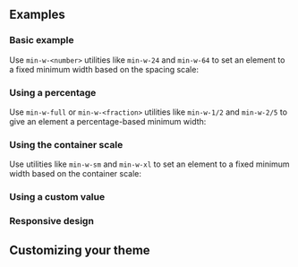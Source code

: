 <ApiTable
  rows=
/>

## Examples

### Basic example

Use `min-w-<number>` utilities like `min-w-24` and `min-w-64` to set an element to a fixed minimum width based on the spacing scale:

### Using a percentage

Use `min-w-full` or `min-w-<fraction>` utilities like `min-w-1/2` and `min-w-2/5` to give an element a percentage-based minimum width:

### Using the container scale

Use utilities like `min-w-sm` and `min-w-xl` to set an element to a fixed minimum width based on the container scale:

### Using a custom value

### Responsive design

## Customizing your theme
